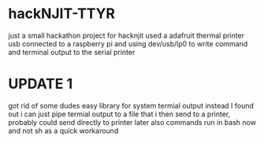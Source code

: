 # hackNJIT-TTYR
just a small hackathon project for hacknjit
used a adafruit thermal printer usb connected to a raspberry pi and using dev/usb/lp0 to write command and terminal output to the serial printer
# UPDATE 1
got rid of some dudes easy library for system termial output
instead I found out i can just pipe termial output to a file that i then send to a printer, probably could send directly to printer later
also commands run in bash now and not sh as a quick workaround